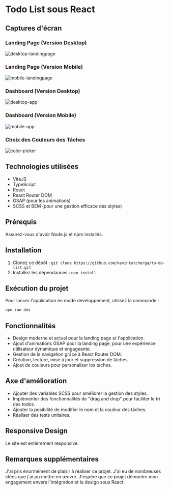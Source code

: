 # Todo List sous React

## Captures d'écran

### Landing Page (Version Desktop)
![desktop-landingpage](./screenshots/dekstop-landingpage.png)

### Landing Page (Version Mobile)
![mobile-landingpage](./screenshots/mobile-landing-page.png)

### Dashboard (Version Desktop)
![desktop-app](./screenshots/desktop-app.png)

### Dashboard (Version Mobile)
![mobile-app](./screenshots/mobile-app.png)

### Choix des Couleurs des Tâches
![color-picker](./screenshots/color-picker.png)

## Technologies utilisées
- ViteJS
- TypeScript
- React
- React Router DOM
- GSAP (pour les animations)
- SCSS et BEM (pour une gestion efficace des styles)

## Prérequis
Assurez-vous d'avoir Node.js et npm installés.

## Installation
1. Clonez ce dépôt : `git clone https://github.com/kevinkotcherga/to-do-list.git`
2. Installez les dépendances : `npm install`

## Exécution du projet
Pour lancer l'application en mode développement, utilisez la commande :
```bash
npm run dev
```

## Fonctionnalités
- Design moderne et actuel pour la landing page et l'application.
- Ajout d'animations GSAP pour la landing page, pour une expérience utilisateur dynamique et engageante.
- Gestion de la navigation grâce à React Router DOM.
- Création, lecture, mise à jour et suppression de tâches.
- Ajout de couleurs pour personaliser les taches.

## Axe d'amélioration
- Ajouter des variables SCSS pour améliorer la gestion des styles.
- Implémenter des fonctionnalités de "drag and drop" pour faciliter le tri des todos.
- Ajouter la posibilité de modifier le nom et la couleur des tâches.
- Réaliser des tests unitaires.

## Responsive Design
Le site est entièrement responsive.

## Remarques supplémentaires
J'ai pris énormément de plaisir à réaliser ce projet. J'ai eu de nombreuses idées que j'ai pu mettre en œuvre. J'espère que ce projet démontre mon engagement envers l'intégration et le design sous React.
